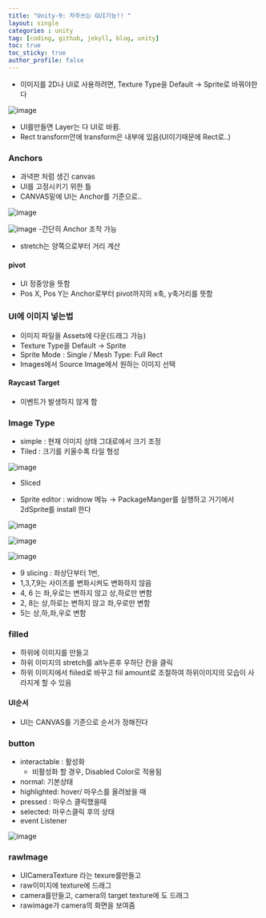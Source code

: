 ```yaml
---
title: "Unity-9: 자주쓰는 GUI기능!! "
layout: single
categories : unity
tag: [coding, github, jekyll, blog, unity]
toc: true
toc_sticky: true
author_profile: false
---
```


- 이미지를 2D나 UI로 사용하려면, Texture Type을 Default → Sprite로 바꿔야한다

![image](https://user-images.githubusercontent.com/111720411/209941376-6a16f204-2f5a-462a-95b8-43c067da3e28.png)

- UI를만들면 Layer는 다 UI로 바뀜. 
- Rect transform안에 transform은 내부에 있음(UI이기때문에 Rect로..)

### Anchors

- 과녁판 처럼 생긴 canvas
- UI를 고정시키기 위한 틀
- CANVAS밑에 UI는 Anchor를 기준으로..

![image](https://user-images.githubusercontent.com/111720411/209941403-cd77a404-5637-458c-9a70-8175b5e22c1b.png)

![image](https://user-images.githubusercontent.com/111720411/209941408-2df1031f-fe19-4e0b-8bd0-86a5b6cd77c6.png)
-간단히 Anchor 조작 가능
- stretch는 양쪽으로부터 거리 계산

#### pivot

- UI 정중앙을 뜻함
- Pos X, Pos Y는 Anchor로부터 pivot까지의 x축, y축거리를 뜻함

### UI에 이미지 넣는법

- 이미지 파일을 Assets에 다운(드래그 가능)
- Texture Type을 Default → Sprite
- Sprite Mode : Single / Mesh Type: Full Rect
- Images에서 Source Image에서 원하는 이미지 선택


#### Raycast Target

- 이벤트가 발생하지 않게 함


### Image Type

- simple : 현재 이미지 상태 그대로에서 크기 조정 
- Tiled :  크기를 키울수록 타일 형성

![image](https://user-images.githubusercontent.com/111720411/209941454-2869df90-68c2-4aba-9347-8700ae097a9f.png)

- Sliced

- Sprite editor : widnow 메뉴 → PackageManger를 실행하고 거기에서 2dSprite를 install 한다

![image](https://user-images.githubusercontent.com/111720411/209941466-09b78d92-b7b1-4d02-bb9e-ee85ed6fcab4.png)

![image](https://user-images.githubusercontent.com/111720411/209941470-af9b1e54-8f32-4a29-9d97-8e13af49a580.png)

![image](https://user-images.githubusercontent.com/111720411/209941479-1d409b95-a334-413c-bb1f-96ef531f5e62.png)

- 9 slicing : 좌상단부터 1번, 
- 1,3,7,9는 사이즈를 변화시켜도 변화하지 않음
-  4,  6 는 좌,우로는 변하지 않고 상,하로만 변함
- 2, 8는 상,하로는 변하지 않고 좌,우로만 변함
- 5는 상,하,좌,우로 변함

### filled
- 하위에 이미지를 만들고
- 하위 이미지의 stretch를 alt누른후 우하단 칸을 클릭
- 하위 이미지에서 fiiled로 바꾸고 fiil amount로 조절하여 하위이미지의 모습이 사라지게 할 수 있음


#### UI순서

- UI는 CANVAS를 기준으로 순서가 정해진다


### button

- interactable : 활성화
  - 비활성화 할 경우, Disabled Color로 적용됨
-  normal: 기본상태
- highlighted: hover/ 마우스를 올려놨을 때
- pressed : 마우스 클릭했을때
- selected: 마우스클릭 후의 상태
- event Listener

![image](https://user-images.githubusercontent.com/111720411/209941490-4d3d4e78-a11e-4cf6-bd4f-e9c8d5ad4cbd.png)

### rawImage

- UICameraTexture 라는 texure를만들고
- raw이미지에 texture에 드래그
- camera를만들고, camera의 target texture에 도 드래그
- rawimage가 camera의 화면을 보여줌

